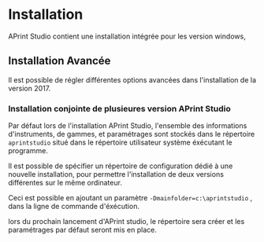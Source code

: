 # Installation



APrint Studio contient une installation intégrée pour les version windows, 





## Installation Avancée

Il est possible de régler différentes options avancées dans l'installation de la version 2017.

### Installation conjointe de plusieures version APrint Studio

Par défaut lors de l'installation APrint Studio, l'ensemble des informations d'instruments, de gammes, et paramétrages sont stockés dans le répertoire `aprintstudio` situé dans le répertoire utilisateur système éxécutant le programme.

Il est possible de spécifier un répertoire de configuration dédié à une nouvelle installation, pour permettre l'installation de deux versions différentes sur le même ordinateur.

Ceci est possible en ajoutant un paramètre `-Dmainfolder=c:\aprintstudio` , dans la ligne de commande d'éxécution.

lors du prochain lancement d'APrint studio, le répertoire sera créer et les paramétrages par défaut seront mis en place. 


